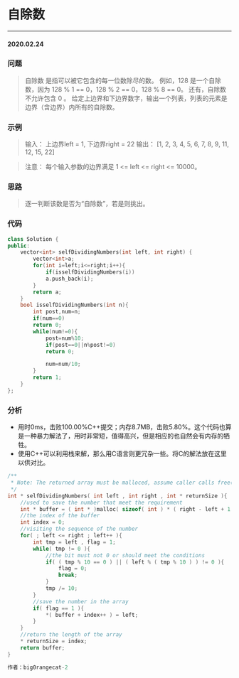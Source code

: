 # 自除数
***
#### 2020.02.24

### 问题
>自除数 是指可以被它包含的每一位数除尽的数。
例如，128 是一个自除数，因为 128 % 1 == 0，128 % 2 == 0，128 % 8 == 0。
还有，自除数不允许包含 0 。
给定上边界和下边界数字，输出一个列表，列表的元素是边界（含边界）内所有的自除数。

### 示例
>输入： 
上边界left = 1, 下边界right = 22
输出： [1, 2, 3, 4, 5, 6, 7, 8, 9, 11, 12, 15, 22]

>注意：
每个输入参数的边界满足 1 <= left <= right <= 10000。

### 思路
>逐一判断该数是否为“自除数”，若是则挑出。

### 代码
```c++
class Solution {
public:
    vector<int> selfDividingNumbers(int left, int right) {
        vector<int>a;
        for(int i=left;i<=right;i++){
            if(isselfDividingNumbers(i))
            a.push_back(i);
        }
        return a;
    }
    bool isselfDividingNumbers(int n){
        int post,num=n;
        if(num==0)
        return 0;
        while(num!=0){
            post=num%10;
            if(post==0||n%post!=0)
            return 0;

            num=num/10;
        }
        return 1;
    }
};
```

### 分析
 - 用时0ms，击败100.00%C++提交；内存8.7MB，击败5.80%。这个代码也算是一种暴力解法了，用时非常短，值得高兴，但是相应的也自然会有内存的牺牲。
 - 使用C++可以利用栈来解，那么用C语言则更冗杂一些。将C的解法放在这里以供对比。
 
```c
/**
 * Note: The returned array must be malloced, assume caller calls free().
 */
int * selfDividingNumbers( int left , int right , int * returnSize ){
    //used to save the number that meet the requirement
    int * buffer = ( int * )malloc( sizeof( int ) * ( right - left + 1 ) );
    //the index of the buffer
    int index = 0;
    //visiting the sequence of the number
    for( ; left <= right ; left++ ){
        int tmp = left , flag = 1;
        while( tmp != 0 ){
            //the bit must not 0 or should meet the conditions
            if( ( tmp % 10 == 0 ) || ( left % ( tmp % 10 ) ) != 0 ){
                flag = 0;
                break;
            } 
            tmp /= 10;
        }
        //save the number in the array
        if( flag == 1 ){
            *( buffer + index++ ) = left;
        }
    }
    //return the length of the array
    * returnSize = index;
    return buffer;
}

作者：big0rangecat-2
